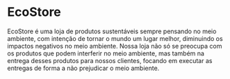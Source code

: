 # EcoStore

EcoStore é uma loja de produtos sustentáveis sempre pensando no meio ambiente, com intenção de tornar o mundo um lugar melhor, diminuindo os impactos negativos no meio ambiente. Nossa loja não só se preocupa com os produtos que podem interferir no meio ambiente, mas também na entrega desses produtos para nossos clientes, focando em executar as entregas de forma a não prejudicar o meio ambiente.
